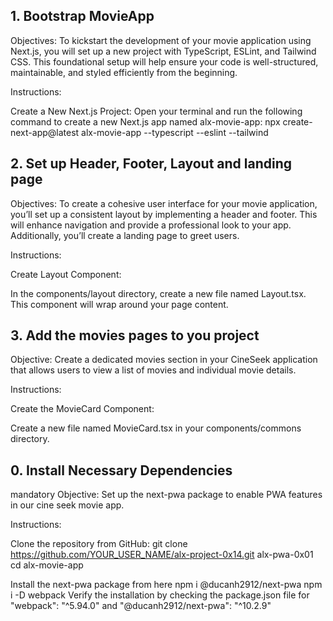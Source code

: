 ## 1. Bootstrap MovieApp

Objectives: To kickstart the development of your movie application using Next.js, you will set up a new project with TypeScript, ESLint, and Tailwind CSS. This foundational setup will help ensure your code is well-structured, maintainable, and styled efficiently from the beginning.

Instructions:

Create a New Next.js Project:
Open your terminal and run the following command to create a new Next.js app named alx-movie-app:
npx create-next-app@latest alx-movie-app --typescript --eslint --tailwind

## 2. Set up Header, Footer, Layout and landing page

Objectives: To create a cohesive user interface for your movie application, you’ll set up a consistent layout by implementing a header and footer. This will enhance navigation and provide a professional look to your app. Additionally, you’ll create a landing page to greet users.

Instructions:

Create Layout Component:

In the components/layout directory, create a new file named Layout.tsx. This component will wrap around your page content.

## 3. Add the movies pages to you project

Objective: Create a dedicated movies section in your CineSeek application that allows users to view a list of movies and individual movie details.

Instructions:

Create the MovieCard Component:

Create a new file named MovieCard.tsx in your components/commons directory.

## 0. Install Necessary Dependencies
mandatory
Objective: Set up the next-pwa package to enable PWA features in our cine seek movie app.

Instructions:

Clone the repository from GitHub:
git clone https://github.com/YOUR_USER_NAME/alx-project-0x14.git alx-pwa-0x01
cd alx-movie-app

Install the next-pwa package from here
npm i @ducanh2912/next-pwa
npm i -D webpack
Verify the installation by checking the package.json file for "webpack": "^5.94.0" and "@ducanh2912/next-pwa": "^10.2.9"
